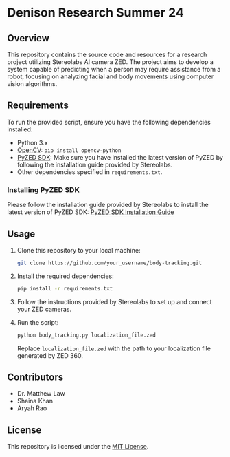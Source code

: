 # Denison Research Summer 24

## Overview

This repository contains the source code and resources for a research project utilizing Stereolabs AI camera ZED. The project aims to develop a system capable of predicting when a person may require assistance from a robot, focusing on analyzing facial and body movements using computer vision algorithms.


## Requirements

To run the provided script, ensure you have the following dependencies installed:

- Python 3.x
- [OpenCV](https://pypi.org/project/opencv-python/): `pip install opencv-python`
- [PyZED SDK](https://www.stereolabs.com/docs/app-development/python/install): Make sure you have installed the latest version of PyZED by following the installation guide provided by Stereolabs.
- Other dependencies specified in `requirements.txt`.

### Installing PyZED SDK

Please follow the installation guide provided by Stereolabs to install the latest version of PyZED SDK:
[PyZED SDK Installation Guide](https://www.stereolabs.com/docs/app-development/python/install)

## Usage

1. Clone this repository to your local machine:

    ```bash
    git clone https://github.com/your_username/body-tracking.git
    ```

2. Install the required dependencies:

    ```bash
    pip install -r requirements.txt
    ```

3. Follow the instructions provided by Stereolabs to set up and connect your ZED cameras.

4. Run the script:

    ```bash
    python body_tracking.py localization_file.zed
    ```

   Replace `localization_file.zed` with the path to your localization file generated by ZED 360.

## Contributors
- Dr. Matthew Law
- Shaina Khan
- Aryah Rao

## License
This repository is licensed under the [MIT License](LICENSE).